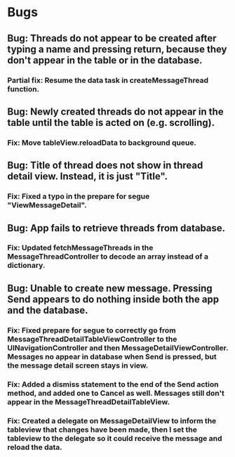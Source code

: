 # Bugs
## Bug: Threads do not appear to be created after typing a name and pressing return, because they don't appear in the table or in the database.
### Partial fix: Resume the data task in createMessageThread function.

## Bug: Newly created threads do not appear in the table until the table is acted on (e.g. scrolling).
### Fix: Move tableView.reloadData to background queue.

## Bug: Title of thread does not show in thread detail view. Instead, it is just "Title".
### Fix: Fixed a typo in the prepare for segue "ViewMessageDetail".

## Bug: App fails to retrieve threads from database.
### Fix: Updated fetchMessageThreads in the MessageThreadController to decode an array instead of a dictionary.

## Bug: Unable to create new message. Pressing Send appears to do nothing inside both the app and the database.
### Fix: Fixed prepare for segue to correctly go from MessageThreadDetailTableViewController to the UINavigationController and then MessageDetailViewController. Messages no appear in database when Send is pressed, but the message detail screen stays in view.
### Fix: Added a dismiss statement to the end of the Send action method, and added one to Cancel as well. Messages still don't appear in the MessageThreadDetailTableView.
### Fix: Created a delegate on MessageDetailView to inform the tableview that changes have been made, then I set the tableview to the delegate so it could receive the message and reload the data.